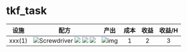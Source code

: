 # tkf_task

|   设施   |                                                                                                                                                                             配方                                                                                                                                                                             |                        产出                                                                   |成本|收益|                                            收益/H                                             |
|:------:|:----------------------------------------------------------------------------------------------------------------------------------------------------------------------------------------------------------------------------------------------------------------------------------------------------------------------------------------------------------:|:-------------------------------------------------------------------------------------------:|:-------------------------------------------------------------------------------------------:|:-------------------------------------------------------------------------------------------:|:-------------------------------------------------------------------------------------------:|
| xxx(1) | ![Screwdriver](https://cdn.tarkov-market.app/images/items/Screwdriver_sm.png) ![](https://cdn.tarkov-market.app/images/items/secure_flash_drive_v3_sm.png) ![](https://cdn.tarkov-market.app/images/items/digital_secure_dsp_radio_transmitter_sm.png) ![](https://cdn.tarkov-market.app/images/items/electronic_components_sm.png?r=1695113317567) | ![img](https://cdn.tarkov-market.app/images/items/digital_secure_dsp_radio_transmitter_sm.png) |1|2|                                              3                                              | | xxx(1) |                                                                                                                                                                       1 1 1 1                                                                                                                                                                       |                                              1                                              |
